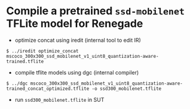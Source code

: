 # Compile a pretrained `ssd-mobilenet` TFLite model for Renegade

- optimize concat using iredit (internal tool to edit IR)
``` shell
$ ../iredit optimize_concat mscoco_300x300_ssd_mobilenet_v1_uint8_quantization-aware-trained.tflite
```

- compile tflite models using dgc (internal compiler)
``` shell
$ ../dgc mscoco_300x300_ssd_mobilenet_v1_uint8_quantization-aware-trained_concat_optimized.tflite -o ssd300_mobilenet.tflite
```

- run `ssd300_mobilenet.tflite` in SUT
